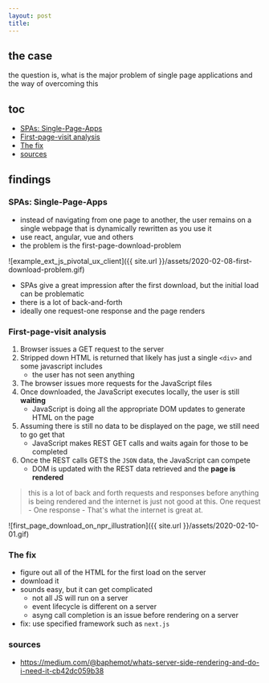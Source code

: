 ```yaml
---
layout: post
title:
---
```

## the case	
the question is, what is the major problem of single page applications and the way of overcoming this

## toc
<!-- TOC -->

- [SPAs: Single-Page-Apps](#spas-single-page-apps)
- [First-page-visit analysis](#first-page-visit-analysis)
- [The fix](#the-fix)
- [sources](#sources)

<!-- /TOC -->

## findings
### SPAs: Single-Page-Apps
* instead of navigating from one page to another, the user remains on a single webpage that is dynamically rewritten as you use it
* use react, angular, vue and others
* the problem is the first-page-download-problem

![example_ext_js_pivotal_ux_client]({{ site.url }}/assets/2020-02-08-first-download-problem.gif)

* SPAs give a great impression after the first download, but the initial load can be problematic
* there is a lot of back-and-forth
* ideally one request-one response and the page renders  

### First-page-visit analysis
1. Browser issues a GET request to the server
2. Stripped down HTML is returned that likely has just a single `<div>` and some javascript includes
    * the user has not seen anything
3. The browser issues more requests for the JavaScript files
4. Once downloaded, the JavaScript executes locally, the user is still **waiting**
    * JavaScript is doing all the appropriate DOM updates to generate HTML on the page
5. Assuming there is still no data to be displayed on the page, we still need to go get that
    * JavaScript makes REST GET calls and waits again for those to be completed
6. Once the REST calls GETS the `JSON` data, the JavaScript can compete
    * DOM is updated with the REST data retrieved and the **page is rendered**

> this is a lot of back and forth requests and responses before anything is being rendered and the internet is just not good at this. One request - One response - That's what the internet is great at. 

![first_page_download_on_npr_illustration]({{ site.url }}/assets/2020-02-10-01.gif)

### The fix
* figure out all of the HTML for the first load on the server
* download it
* sounds easy, but it can get complicated
    * not all JS will run on a server
    * event lifecycle is different on a server
    * asyng call completion is an issue before rendering on a server
* fix: use specified framework such as `next.js`

### sources
* <https://medium.com/@baphemot/whats-server-side-rendering-and-do-i-need-it-cb42dc059b38>